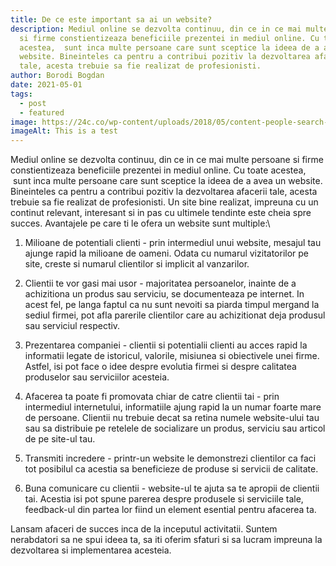 ```yaml
---
title: De ce este important sa ai un website?
description: Mediul online se dezvolta continuu, din ce in ce mai multe persoane
  si firme constientizeaza beneficiile prezentei in mediul online. Cu toate
  acestea,  sunt inca multe persoane care sunt sceptice la ideea de a avea un
  website. Bineinteles ca pentru a contribui pozitiv la dezvoltarea afacerii
  tale, acesta trebuie sa fie realizat de profesionisti.
author: Borodi Bogdan
date: 2021-05-01
tags:
  - post
  - featured
image: https://24c.co/wp-content/uploads/2018/05/content-people-search-for-headline.jpg
imageAlt: This is a test
---
```

<!--StartFragment-->

Mediul online se dezvolta continuu, din ce in ce mai multe persoane si firme constientizeaza beneficiile prezentei in mediul online. Cu toate acestea,  sunt inca multe persoane care sunt sceptice la ideea de a avea un website. Bineinteles ca pentru a contribui pozitiv la dezvoltarea afacerii tale, acesta trebuie sa fie realizat de profesionisti. Un site bine realizat, impreuna cu un continut relevant, interesant si in pas cu ultimele tendinte este cheia spre succes. Avantajele pe care ti le ofera un website sunt multiple:\
1. Milioane de potentiali clienti - prin intermediul unui website, mesajul tau ajunge rapid la milioane de oameni. Odata cu numarul vizitatorilor pe site, creste si numarul clientilor si implicit al vanzarilor.

2. Clientii te vor gasi mai usor - majoritatea persoanelor, inainte de a achizitiona un produs sau serviciu, se documenteaza pe internet. In acest fel, pe langa faptul ca nu sunt nevoiti sa piarda timpul mergand la sediul firmei, pot afla parerile clientilor care au achizitionat deja produsul sau serviciul respectiv.

3. Prezentarea companiei - clientii si potentialii clienti au acces rapid la informatii legate de istoricul, valorile, misiunea si obiectivele unei firme. Astfel, isi pot face o idee despre evolutia firmei si despre calitatea produselor sau serviciilor acesteia.

4. Afacerea ta poate fi promovata chiar de catre clientii tai - prin intermediul internetului, informatiile ajung rapid la un numar foarte mare de persoane. Clientii nu trebuie decat sa retina numele website-ului tau sau sa distribuie pe retelele de socializare un produs, serviciu sau articol de pe site-ul tau.

5. Transmiti incredere - printr-un website le demonstrezi clientilor ca faci tot posibilul ca acestia sa beneficieze de produse si servicii de calitate.

6. Buna comunicare cu clientii - website-ul te ajuta sa te apropii de clientii tai. Acestia isi pot spune parerea despre produsele si serviciile tale, feedback-ul din partea lor fiind un element esential pentru afacerea ta.

Lansam afaceri de succes inca de la inceputul activitatii. Suntem nerabdatori sa ne spui ideea ta, sa iti oferim sfaturi si sa lucram impreuna la dezvoltarea si implementarea acesteia.



<!--EndFragment-->